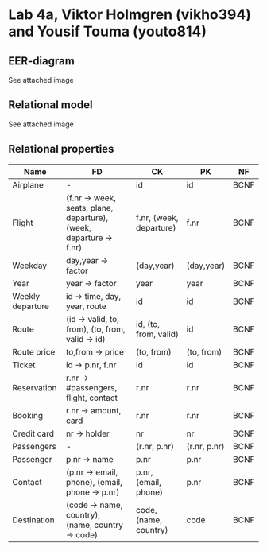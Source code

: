 # Lab 4a, Viktor Holmgren (vikho394) and Yousif Touma (youto814)

## EER-diagram
See attached image

## Relational model
See attached image

## Relational properties

|Name   	|FD   	|CK   	|PK   	|NF   	|
|---		|---	|---	|---	|---	|
|Airplane   |-   	|id  	|id   	|BCNF   |
|Flight 	|(f.nr -> week, seats, plane, departure), (week, departure -> f.nr)   |f.nr, (week, departure)  |f.nr	 |BCNF   |
|Weekday   	|day,year -> factor   					 |(day,year)   |(day,year)   |BCNF   |
|Year   	|year -> factor   						 |year   	   |year         |BCNF   |
|Weekly departure   |id -> time, day, year, route    |id   |id   |BCNF   |
|Route   |(id -> valid, to, from), (to, from, valid -> id)   |id, (to, from, valid)  |id   |BCNF   |
|Route price |to,from -> price |(to, from) |(to, from) |BCNF |
|Ticket   |id -> p.nr, f.nr   |id   |id   |BCNF   |
|Reservation   |r.nr -> #passengers, flight, contact   |r.nr   |r.nr   |BCNF   |
|Booking   |r.nr -> amount, card   |r.nr   |r.nr   |BCNF   |
|Credit card   |nr -> holder   |nr   |nr   |BCNF   |
|Passengers   |-   |(r.nr, p.nr)   |(r.nr, p.nr)   |BCNF   |
|Passenger   |p.nr -> name   |p.nr   |p.nr   |BCNF   |
|Contact   |(p.nr -> email, phone), (email, phone -> p.nr)  |p.nr, (email, phone)   |p.nr   |BCNF   |
|Destination |(code -> name, country), (name, country -> code) |code, (name, country) |code |BCNF   |

